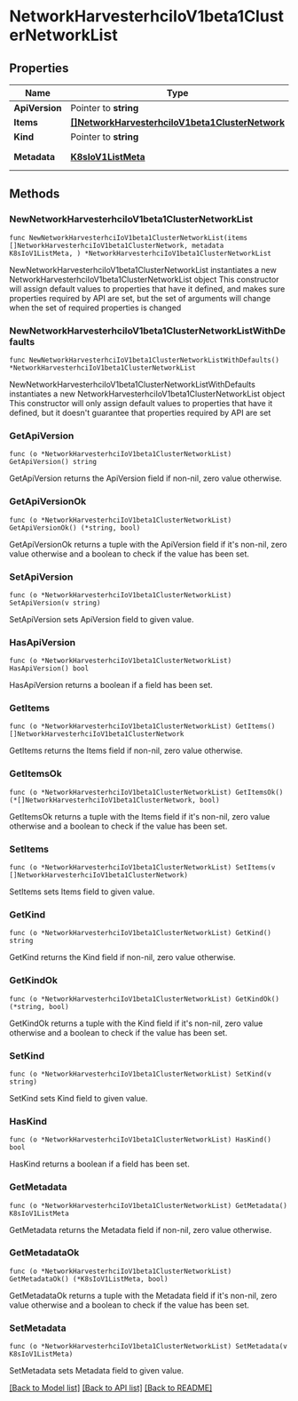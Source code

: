 # NetworkHarvesterhciIoV1beta1ClusterNetworkList

## Properties

Name | Type | Description | Notes
------------ | ------------- | ------------- | -------------
**ApiVersion** | Pointer to **string** |  | [optional] 
**Items** | [**[]NetworkHarvesterhciIoV1beta1ClusterNetwork**](NetworkHarvesterhciIoV1beta1ClusterNetwork.md) |  | 
**Kind** | Pointer to **string** |  | [optional] 
**Metadata** | [**K8sIoV1ListMeta**](K8sIoV1ListMeta.md) |  | [default to {}]

## Methods

### NewNetworkHarvesterhciIoV1beta1ClusterNetworkList

`func NewNetworkHarvesterhciIoV1beta1ClusterNetworkList(items []NetworkHarvesterhciIoV1beta1ClusterNetwork, metadata K8sIoV1ListMeta, ) *NetworkHarvesterhciIoV1beta1ClusterNetworkList`

NewNetworkHarvesterhciIoV1beta1ClusterNetworkList instantiates a new NetworkHarvesterhciIoV1beta1ClusterNetworkList object
This constructor will assign default values to properties that have it defined,
and makes sure properties required by API are set, but the set of arguments
will change when the set of required properties is changed

### NewNetworkHarvesterhciIoV1beta1ClusterNetworkListWithDefaults

`func NewNetworkHarvesterhciIoV1beta1ClusterNetworkListWithDefaults() *NetworkHarvesterhciIoV1beta1ClusterNetworkList`

NewNetworkHarvesterhciIoV1beta1ClusterNetworkListWithDefaults instantiates a new NetworkHarvesterhciIoV1beta1ClusterNetworkList object
This constructor will only assign default values to properties that have it defined,
but it doesn't guarantee that properties required by API are set

### GetApiVersion

`func (o *NetworkHarvesterhciIoV1beta1ClusterNetworkList) GetApiVersion() string`

GetApiVersion returns the ApiVersion field if non-nil, zero value otherwise.

### GetApiVersionOk

`func (o *NetworkHarvesterhciIoV1beta1ClusterNetworkList) GetApiVersionOk() (*string, bool)`

GetApiVersionOk returns a tuple with the ApiVersion field if it's non-nil, zero value otherwise
and a boolean to check if the value has been set.

### SetApiVersion

`func (o *NetworkHarvesterhciIoV1beta1ClusterNetworkList) SetApiVersion(v string)`

SetApiVersion sets ApiVersion field to given value.

### HasApiVersion

`func (o *NetworkHarvesterhciIoV1beta1ClusterNetworkList) HasApiVersion() bool`

HasApiVersion returns a boolean if a field has been set.

### GetItems

`func (o *NetworkHarvesterhciIoV1beta1ClusterNetworkList) GetItems() []NetworkHarvesterhciIoV1beta1ClusterNetwork`

GetItems returns the Items field if non-nil, zero value otherwise.

### GetItemsOk

`func (o *NetworkHarvesterhciIoV1beta1ClusterNetworkList) GetItemsOk() (*[]NetworkHarvesterhciIoV1beta1ClusterNetwork, bool)`

GetItemsOk returns a tuple with the Items field if it's non-nil, zero value otherwise
and a boolean to check if the value has been set.

### SetItems

`func (o *NetworkHarvesterhciIoV1beta1ClusterNetworkList) SetItems(v []NetworkHarvesterhciIoV1beta1ClusterNetwork)`

SetItems sets Items field to given value.


### GetKind

`func (o *NetworkHarvesterhciIoV1beta1ClusterNetworkList) GetKind() string`

GetKind returns the Kind field if non-nil, zero value otherwise.

### GetKindOk

`func (o *NetworkHarvesterhciIoV1beta1ClusterNetworkList) GetKindOk() (*string, bool)`

GetKindOk returns a tuple with the Kind field if it's non-nil, zero value otherwise
and a boolean to check if the value has been set.

### SetKind

`func (o *NetworkHarvesterhciIoV1beta1ClusterNetworkList) SetKind(v string)`

SetKind sets Kind field to given value.

### HasKind

`func (o *NetworkHarvesterhciIoV1beta1ClusterNetworkList) HasKind() bool`

HasKind returns a boolean if a field has been set.

### GetMetadata

`func (o *NetworkHarvesterhciIoV1beta1ClusterNetworkList) GetMetadata() K8sIoV1ListMeta`

GetMetadata returns the Metadata field if non-nil, zero value otherwise.

### GetMetadataOk

`func (o *NetworkHarvesterhciIoV1beta1ClusterNetworkList) GetMetadataOk() (*K8sIoV1ListMeta, bool)`

GetMetadataOk returns a tuple with the Metadata field if it's non-nil, zero value otherwise
and a boolean to check if the value has been set.

### SetMetadata

`func (o *NetworkHarvesterhciIoV1beta1ClusterNetworkList) SetMetadata(v K8sIoV1ListMeta)`

SetMetadata sets Metadata field to given value.



[[Back to Model list]](../README.md#documentation-for-models) [[Back to API list]](../README.md#documentation-for-api-endpoints) [[Back to README]](../README.md)


